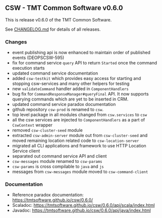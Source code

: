 ## CSW - TMT Common Software v0.6.0

This is release v0.6.0 of the TMT Common Software.

See [CHANGELOG.md](CHANGELOG.md) for details of all releases.

### Changes
- event publishing api is now enhanced to maintain order of published events (DEOPSCSW-595)
- fix for command service `query` API to return `Started` once the command execution starts
- updated command service documentation
- added `csw-testkit` which provides easy access for starting and stopping csw-services and many other helpers for testing 
- new `validateCommand` handler added in `ComponentHandlers`
- bug fix for `CommandResponseManager#queryFinal` API. It now supports querying commands which are yet to be inserted in CRM.  
- updated command service paradox documentation
- github repository `csw-prod` is renamed to `csw`.
- top level package in all modules changed from `csw.services` to `csw`
- all the csw services are injected to `ComponentHandlers` as a part of `CswContext` wrapper
- removed `csw-cluster-seed` module
- extracted `csw-admin-server` module out from `csw-cluster-seed` and moved remaining location related code to `csw-location-server`
- migrated all CLI applications and framework to use HTTP Location Service client
- separated out command service API and client
- `csw-messages` module renamed to `csw-params`
- `csw-params` is cross compilable to `java` and `js`
- messages from `csw-messages` module moved to `csw-command-client`


### Documentation
- Reference paradox documentation: https://tmtsoftware.github.io/csw/0.6.0/
- Scaladoc: https://tmtsoftware.github.io/csw/0.6.0/api/scala/index.html
- Javadoc: https://tmtsoftware.github.io/csw/0.6.0/api/java/index.html